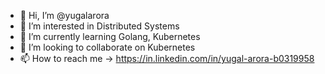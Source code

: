 - 👋 Hi, I’m @yugalarora
- 👀 I’m interested in Distributed Systems
- 🌱 I’m currently learning Golang, Kubernetes
- 💞️ I’m looking to collaborate on Kubernetes
- 📫 How to reach me -> https://in.linkedin.com/in/yugal-arora-b0319958

<!---
yugalarora/yugalarora is a ✨ special ✨ repository because its `README.md` (this file) appears on your GitHub profile.
You can click the Preview link to take a look at your changes.
--->

